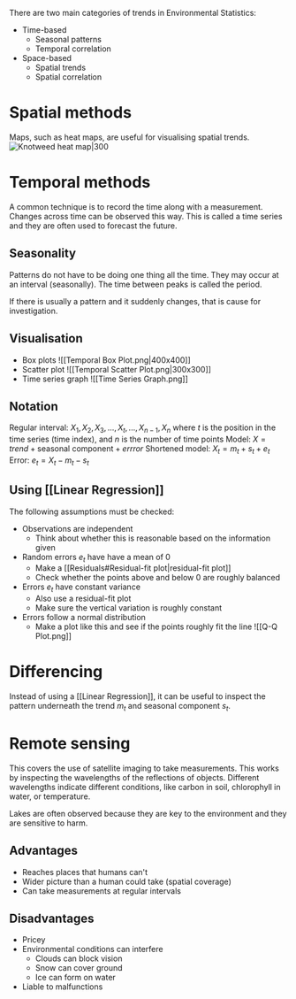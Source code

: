 There are two main categories of trends in Environmental Statistics:
- Time-based 
	- Seasonal patterns
	- Temporal correlation
- Space-based
	- Spatial trends
	- Spatial correlation

# Spatial methods
Maps, such as heat maps, are useful for visualising spatial trends.
![Knotweed heat map|300](https://www.environetuk.com/sites/default/files/s3fs-public/heatmap_uk_2.jpg)

# Temporal methods
A common technique is to record the time along with a measurement. Changes across time can be observed this way. This is called a time series and they are often used to forecast the future.

## Seasonality
Patterns do not have to be doing one thing all the time. They may occur at an interval (seasonally). The time between peaks is called the period.

If there is usually a pattern and it suddenly changes, that is cause for investigation. 

## Visualisation
- Box plots
![[Temporal Box Plot.png|400x400]]
- Scatter plot
![[Temporal Scatter Plot.png|300x300]]
- Time series graph
![[Time Series Graph.png]]

## Notation
Regular interval: $X_1, X_2, X_3, ..., X_t, ..., X_{n-1}, X_n$
	where $t$ is the position in the time series (time index),
	and $n$ is the number of time points
Model: $X = trend + \textrm{seasonal component} + errror$
Shortened model: $X_t = m_t + s_t + e_t$
Error: $e_t = X_t - m_t - s_t$

## Using [[Linear Regression]]
The following assumptions must be checked:
- Observations are independent
	- Think about whether this is reasonable based on the information given
- Random errors $e_t$ have have a mean of 0
	- Make a [[Residuals#Residual-fit plot|residual-fit plot]]
	- Check whether the points above and below 0 are roughly balanced
- Errors $e_t$ have constant variance
	- Also use a residual-fit plot
	- Make sure the vertical variation is roughly constant
- Errors follow a normal distribution
	- Make a plot like this and see if the points roughly fit the line
![[Q-Q Plot.png]]

# Differencing
Instead of using a [[Linear Regression]], it can be useful to inspect the pattern underneath the trend $m_t$ and seasonal component $s_t$. 


# Remote sensing
This covers the use of satellite imaging to take measurements. This works by inspecting the wavelengths of the reflections of objects. Different wavelengths indicate different conditions, like carbon in soil, chlorophyll in water, or temperature.

Lakes are often observed because they are key to the environment and they are sensitive to harm.

## Advantages
- Reaches places that humans can't
- Wider picture than a human could take (spatial coverage)
- Can take measurements at regular intervals

## Disadvantages
- Pricey
- Environmental conditions can interfere 
	- Clouds can block vision
	- Snow can cover ground
	- Ice can form on water
- Liable to malfunctions

